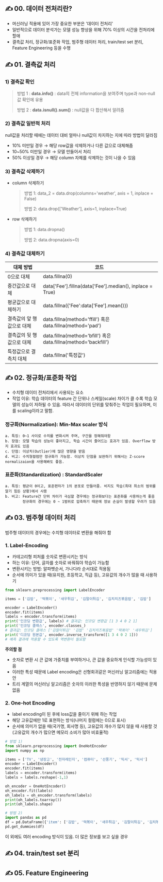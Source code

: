 ## ✍ 00. 데이터 전처리란?
* 머신러닝 적용에 있어 가장 중요한 부분은 '데이터 전처리'
* 일반적으로 데이터 분석가는 모델 성능 향상을 위해 70% 이상의 시간을 전처리에 할애
* 결측값 처리, 정규화/표준화 작업, 범주형 데이터 처리, train/test set 분리, Feature Engineering 등을 수행

## ✍ 01. 결측값 처리
### 1) 결측값 확인
> 방법 1 : **data.info()**  : data의 전체 information을 보여주며 type과 non-null 값 확인에 유용
>
> 방법 2 : **data.isnull().sum()** : null값을 다 합산해서 알려줌
    
### 2) 결측값 일반적 처리
null값을 처리할 때에는 데이터 대비 얼마나 null값이 차지하는 지에 따라 방법이 달라짐
* 10% 미만일 경우 → 해당 row값을 삭제하거나 다른 값으로 대체해줌
* 10~50% 미만일 경우 → 모델 만들어서 처리
* 50% 이상일 경우 → 해당 column 자체를 삭제하는 것이 나을 수 있음

### 3) 결측값 삭제하기
* column 삭제하기

  > 방법 1: data_2 = data.drop(columns='weather', axis = 1, inplace = False)
  > 
  > 방법 2: data.drop(['Weather'], axis=1, inplace=True)

* row 삭제하기

  > 방법 1: data.dropna()
  > 
  > 방법 2: data.dropna(axis=0)

### 4) 결측값 대체하기
대체 방법 | 코드 
---|---
0으로 대체 |data.fillna(0)
중간값으로 대체 | data['Fee'].fillna(data['Fee'].median(), inplace = True)
평균값으로 대체하기 | data.fillna({'Fee':data['Fee'].mean()})
결측값의 앞 행 값으로 대체| data.fillna(method='ffill') 혹은 data.fillna(method='pad')
결측값의 뒷 행 값으로 대체| data.fillna(method='bfill') 혹은 data.fillna(method='backfill')
특정값으로 결측치 대체| data.fillna('특정값')
## ✍ 02. 정규화/표준화 작업
* 수치형 데이터 전처리에서 사용되는 요소
* 작업 이유: 학습 데이터의 feature 간 단위나 스케일(scale) 차이가 클 수록 학습 모델의 성능이 저하될 수 있음. 
            따라서 데이터의 단위를 맞춰주는 작업이 필요하며, 이를 scaling이라고 말함.

### 정규화(Normalization): Min-Max scaler 방식

    a. 특징: 0~1 사이로 수치를 변화시켜 주며, 구간을 정해줘야함
    b. 장점: 모델 학습의 성능이 좋아지고, 학습 시간이 줄어드는 효과가 있음. Overflow 방지 효과도 있음
    c. 단점: 이상치(Outlier)에 많은 영향을 받음
    d. 비고: 수치형컬럼만 정규화가 가능함. 이상치 단점을 보완하기 위해서는 Z-score normalizaion을 사용해봐도 좋음.
    
### 표준화(Standardization) : StandardScaler

    a. 특징: 평균이 0이고, 표준편차가 1의 분포로 만들어줌. 비지도 학습(최대 최소의 범위를 알기 힘든 상황)에서 사용
    b. 비고: Feature간 단위 차이가 극심할 경우에는 정규화보다는 표준화를 사용하는게 좋음  
            정규화의 경우에는 0 ~ 1범위로 압축하기 때문에 정보 손실이 발생할 우려가 있음

## ✍ 03. 범주형 데이터 처리
범주형 데이터의 경우에는 수치형 데이터로 변환을 해줘야 함
### 1. Label-Encoding
* 카테고리형 피처를 숫자로 변환시키는 방식
* 하는 이유: 단어, 글자를 숫자로 바꿔줘야 학습이 가능함
* 변환시키는 방법: 알파벳순서, 가나다라 순서대로 적용됨
* 순서에 의미가 있을 때(유치원, 초등학교, 직급 등), 고유값의 개수가 많을 때 사용하기

```python
from sklearn.preprocessing import LabelEncoder

items = ['김밥', '떡볶이', '새우튀김', '김말이튀김', '김치치즈볶음밥', '김밥']

encoder = LabelEncoder()
encoder.fit(items)
labels = encoder.transform(items)
print('인코딩 변환값', labels) # 결과값: 인코딩 변환값 [1 3 4 0 2 1]
print('인코딩 클래스', encoder.classes_) 
# 결과값: 인코딩 클래스 ['김말이튀김' '김밥' '김치치즈볶음밥' '떡볶이' '새우튀김']
print('디코딩 원본값', encoder.inverse_transform([1 3 4 0 2 1]))
# 예측 결과에 적용할 수 있도록 역변환이 필요함
```

**주의할 점**
* 숫자로 변환 시 큰 값에 가중치를 부여하거나, 큰 값을 중요하게 인식할 가능성이 있음
* 이러한 특성 때문에 Label encoding은 선형회귀같은 머신러닝 알고리즘에는 적용 안 
* 트리 계열의 머신러닝 알고리즘은 숫자의 이러한 특성을 반영하지 않기 때문에 문제 없음

### 2. One-hot Encoding
* label encoding이 된 후에 loss값을 줄이기 위해 하는 작업
* 해당 고유값에만 1로 표현하는 방식(나머지 컬럼에는 0으로 표시)
* 순서에 의미가 없을 때(국가명, 회사명 등), 고유값의 개수가 많지 않을 때 사용할 것(고유값의 개수가 많으면 메모리 소비가 많아 비효율적)

```python
# 방법 1)
from sklearn.preprocessing import OneHotEncoder
import numpy as np

items = ['TV', '냉장고', '전자레인지', '컴퓨터', '선풍기', '믹서', '믹서']
encoder = LabelEncoder()
encoder.fit(items)
labels = encoder.transform(items)
labels = labels.reshape(-1,1)

oh_encoder = OneHotEncoder()
oh_encoder.fit(labels)
oh_labels = oh_encoder.transform(labels)
print(oh_labels.toarray())
print(oh_labels.shape)

# 방법 2)
import pandas as pd
df = pd.DataFrame({'item': ['김밥', '떡볶이', '새우튀김', '김말이튀김', '김치볶음밥']})
pd.get_dummies(df)
```

이 외에도 여러 encoding 방식이 있음. 더 많은 정보를 보고 싶을 경우 
## ✍ 04. train/test set 분리


## ✍ 05. Feature Engineering

